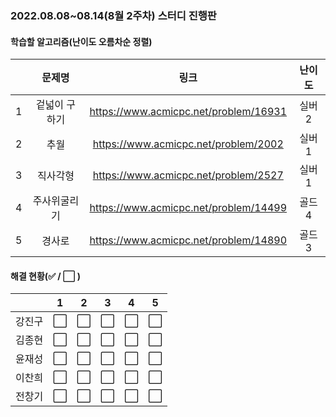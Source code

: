 ### 2022.08.08~08.14(8월 2주차) 스터디 진행판

#### 학습할 알고리즘(난이도 오름차순 정렬)

|      |   문제명    |                 링크                  | 난이도 |
| :--: | :---------: | :-----------------------------------: | :----: |
|  1   | 겉넓이 구하기 | https://www.acmicpc.net/problem/16931 | 실버2  |
|  2   |     추월      | https://www.acmicpc.net/problem/2002  | 실버1  |
|  3   |   직사각형    | https://www.acmicpc.net/problem/2527 | 실버1  |
|  4   | 주사위굴리기  | https://www.acmicpc.net/problem/14499 | 골드4  |
|  5   |    경사로     | https://www.acmicpc.net/problem/14890 | 골드3 |

#### 해결 현황(:white_check_mark: / :white_large_square:  )

|        |          1           |          2           |          3           |          4           |          5           |
| :----: | :------------------: | :------------------: | :------------------: | :------------------: | :------------------: |
| 강진구 | :white_large_square: | :white_large_square: | :white_large_square: | :white_large_square: | :white_large_square: |
| 김종현 | :white_large_square: | :white_large_square: | :white_large_square: | :white_large_square: | :white_large_square: |
|  윤재성  | :white_large_square: | :white_large_square: | :white_large_square: | :white_large_square: | :white_large_square: |
| 이찬희 | :white_large_square: | :white_large_square: | :white_large_square: | :white_large_square: | :white_large_square: |
| 전창기 | :white_large_square: | :white_large_square: | :white_large_square: | :white_large_square: | :white_large_square: |
